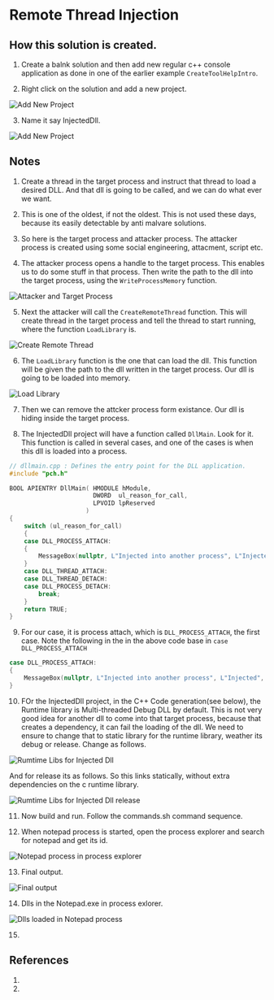 # Remote Thread Injection

## How this solution is created.
1. Create a balnk solution and then add new regular c++ console application as done in one of the earlier example `CreateToolHelpIntro`. 

2. Right click on the solution and add a new project. 
   
![Add New Project](Images/53_50_AddNewProject.png)

3. Name it say InjectedDll.

![Add New Project](Images/54_50_AddNewDll.png)


## Notes
1. Create a thread in the target process and instruct that thread to load a desired DLL. And that dll is going to be called, and we can do what ever we want.
2. This is one of the oldest, if not the oldest. This is not used these days, because its easily detectable by anti malvare solutions.
3. So here is the target process and attacker process. The attacker process is created using some social engineering, attacment, script etc.

4. The attacker process opens a handle to the target process. This enables us to do some stuff in that process. Then write the path to the dll into the target process, using the `WriteProcessMemory` function.

![Attacker and Target Process](Images/50_50_AttacketAndTargetProcesses.png)

5. Next the attacker will call the `CreateRemoteThread` function. This will create thread in the target process and tell the thread to start running, where the function `LoadLibrary` is.

![Create Remote Thread](Images/51_50_CreateThreadOnTargetProcesses.png)

6. The `LoadLibrary` function is the one that can load the dll. This function will be given the path to the dll written in the target process. Our dll is going to be loaded into memory. 

![Load Library](Images/52_50_LoadLibOnTargetProcesses.png)

7. Then we can remove the attcker process form existance. Our dll is hiding inside the target process. 

8. The InjectedDll project will have a function called `DllMain`. Look for it. This function is called in several cases, and one of the cases is when this dll is loaded into a process. 

```cpp
// dllmain.cpp : Defines the entry point for the DLL application.
#include "pch.h"

BOOL APIENTRY DllMain( HMODULE hModule,
                       DWORD  ul_reason_for_call,
                       LPVOID lpReserved
                     )
{
    switch (ul_reason_for_call)
    {
    case DLL_PROCESS_ATTACH:
    {
        MessageBox(nullptr, L"Injected into another process", L"Injected", MB_OK);
    }
    case DLL_THREAD_ATTACH:
    case DLL_THREAD_DETACH:
    case DLL_PROCESS_DETACH:
        break;
    }
    return TRUE;
}
```

9. For our case, it is process attach, which is `DLL_PROCESS_ATTACH`, the first case. Note the following in the in the above code base in `case DLL_PROCESS_ATTACH` 

```cpp
case DLL_PROCESS_ATTACH:
{
    MessageBox(nullptr, L"Injected into another process", L"Injected", MB_OK);
}
```

10.  FOr the InjectedDll project, in the C++ Code generation(see below), the Runtime library is Multi-threaded Debug DLL by default. This is not very good idea for another dll to come into that target process, because that creates a dependency, it can fail the loading of the dll. We need to ensure to change that to static library for the runtime library, weather its debug or release. Change as follows.  

![Rumtime Libs for Injected Dll](Images/59_50_InjectedDllRuntimeDebug.png)

And for release its as follows. So this links statically, without extra dependencies on the c runtime library. 

![Rumtime Libs for Injected Dll release](Images/60_50_InjectedDllRuntimeRelease.png)

11.  Now build and run. Follow the commands.sh command sequence. 

12.  When notepad process is started, open the process explorer and search for notepad and get its id.

![Notepad process in process explorer](Images/61_50_ProcessExplorerNotepad.png)

13. Final output.

![Final output](Images/62_50_FinalOutput.png)

14. Dlls in the Notepad.exe in process exlorer.

![Dlls loaded in Notepad process](Images/63_50_ProcessExplorerNotepadDlls.png)

15. 

## References
1. 
2. 

